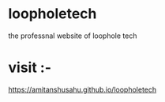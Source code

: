 # loopholetech
the professnal website of loophole tech
# visit :- 
https://amitanshusahu.github.io/loopholetech
